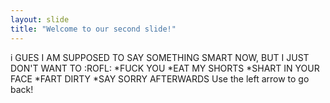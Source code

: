```yaml
---
layout: slide
title: "Welcome to our second slide!"
---
```

i GUES I AM SUPPOSED TO SAY SOMETHING SMART NOW, BUT I JUST DON'T WANT TO :ROFL:
*FUCK YOU
*EAT MY SHORTS
    *SHART IN YOUR FACE
    *FART DIRTY
*SAY SORRY AFTERWARDS
Use the left arrow to go back!
